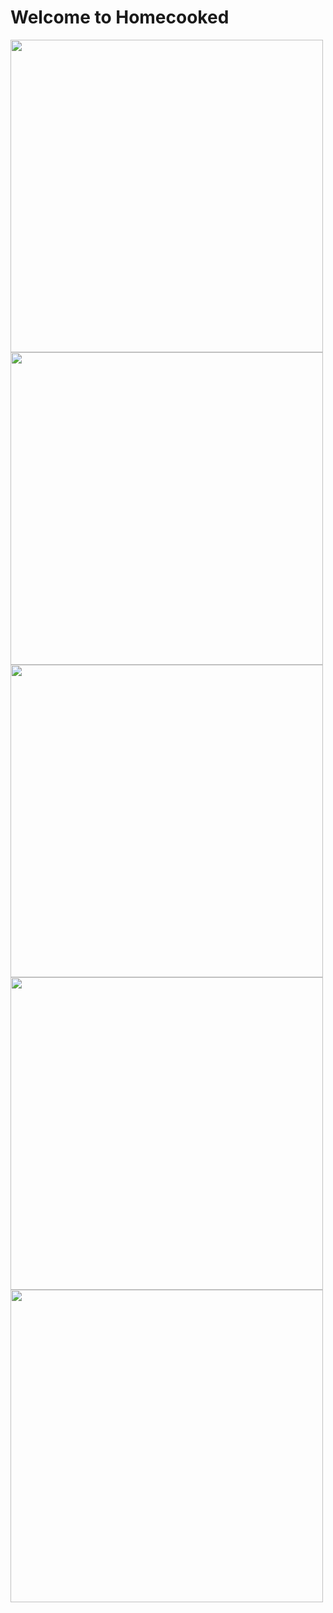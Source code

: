 # Welcome to Homecooked

<img src="https://mvp-food.s3-us-west-1.amazonaws.com/github-gifs/authentication.gif" width="500">

<img src="https://mvp-food.s3-us-west-1.amazonaws.com/github-gifs/select-listings-from-map.gif" width="500">

<img src="https://mvp-food.s3-us-west-1.amazonaws.com/github-gifs/filters-1.gif" width="500">

<img src="https://mvp-food.s3-us-west-1.amazonaws.com/github-gifs/filters-2.gif" width="500">

<img src="https://mvp-food.s3-us-west-1.amazonaws.com/github-gifs/cancel-booking.gif" width="500">
